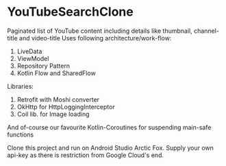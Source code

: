 # YouTubeSearchClone
Paginated list of YouTube content including details like thumbnail, channel-title and video-title
Uses following architecture/work-flow:

1. LiveData
2. ViewModel
3. Repository Pattern
4. Kotlin Flow and SharedFlow

Libraries:

1. Retrofit with Moshi converter
2. OkHttp for HttpLoggingInterceptor
3. Coil lib. for Image loading

And of-course our favourite Kotlin-Coroutines for suspending main-safe functions

Clone this project and run on Android Studio Arctic Fox. Supply your own api-key as there is restriction from Google Cloud's end.
